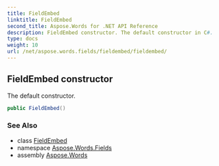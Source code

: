 ```yaml
---
title: FieldEmbed
linktitle: FieldEmbed
second_title: Aspose.Words for .NET API Reference
description: FieldEmbed constructor. The default constructor in C#.
type: docs
weight: 10
url: /net/aspose.words.fields/fieldembed/fieldembed/
---
```

## FieldEmbed constructor

The default constructor.

```csharp
public FieldEmbed()
```

### See Also

* class [FieldEmbed](../)
* namespace [Aspose.Words.Fields](../../fieldembed/)
* assembly [Aspose.Words](../../../)
